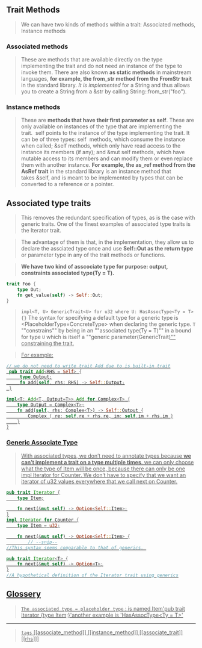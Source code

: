 
## Trait Methods

> We can have two kinds of methods within a trait: Associated methods, Instance methods

### Associated methods
> These are methods that are available directly on the type implementing the trait and do not need an instance of the type to invoke them. There are also known **as static methods** in mainstream languages, **for example, the from_str method from the FromStr trait** in the standard library. *It is implemented* for a String and thus allows you to create a String from a &str by calling String::from_str("foo").

### Instance methods
> These are **methods that have their first parameter as self**. These are only available on instances of the type that are implementing the trait.  self points to the instance of the type implementing the trait. It can be of three types: self  methods, which consume the instance when called; &self methods, which only have read access to the instance its members (if any); and &mut self methods, which have mutable access to its members and can modify them or even replace them with another instance. **For example, the as_ref method from the AsRef trait** in the standard library is an instance method that takes &self, and is meant to be implemented by types that can be converted to a reference or a pointer.


## Associated type traits
> This removes the redundant specification of types, as is the case with generic traits. One of the finest examples of associated type traits is the Iterator trait.

> The advantage of them is that, in the implementation, they allow us to declare the assciated type once and use **Self::Out as the return type** or parameter type in any of the trait methods or functions.

> **We have two kind of asscociate type for purpose: output, constraints associated type(Ty = T).**

```rust
trait Foo {
    type Out;
    fn get_value(self) -> Self::Out;
}

```

> `impl<T, U> GenericTrait<U> for u32 where U: HasAssocType<Ty = T> {}`
The syntax for specifying a default type for a generic type is <PlaceholderType=ConcreteType> when declaring the generic type.
> `T` ""constrains"" by being in an ""associated type(Ty = T)"" in a bound for type `U` which is itself a ""generic parameter(GenericTrait<U>)"" constraining the trait.
  
> For example:

```rust
// we do not need to write trait Add due to is built-in trait
 pub trait Add<RHS = Self> {
     type Output;
     fn add(self, rhs: RHS) -> Self::Output;
 }

impl<T: Add<T, Output=T>> Add for Complex<T> {
    type Output = Complex<T>;
    fn add(self, rhs: Complex<T>) -> Self::Output {
        Complex { re: self.re + rhs.re, im: self.im + rhs.im }
    }
}
```

### Generic Associate Type

> With associated types, we don’t need to annotate types because **we can’t implement a trait on a type multiple times**. we can only choose what the type of Item will be once, because there can only be one impl Iterator for Counter. We don’t have to specify that we want an iterator of u32 values everywhere that we call next on Counter.

```rust
pub trait Iterator {
    type Item;

    fn next(&mut self) -> Option<Self::Item>;
}
impl Iterator for Counter {
    type Item = u32;

    fn next(&mut self) -> Option<Self::Item> {
        // --snip--
//This syntax seems comparable to that of generics. 

pub trait Iterator<T> {
    fn next(&mut self) -> Option<T>;
}
//A hypothetical definition of the Iterator trait using generics
```


## Glossery

  > `The associated type = placeholder type` :  is named Item'pub trait Iterator {type Item;}'another example is 'HasAssocType<Ty = T>'  

---

> `tags` [[associate_method]] [[instance_method]] [[associate_trait]] [[rhs]]]
